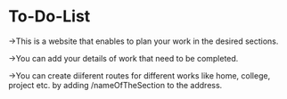 # To-Do-List
->This is a website that enables to plan your work in the desired sections.

->You can add your details of work that need to be completed.

->You can create diiferent routes for different works like home, college, project etc. by adding /nameOfTheSection to the address.
